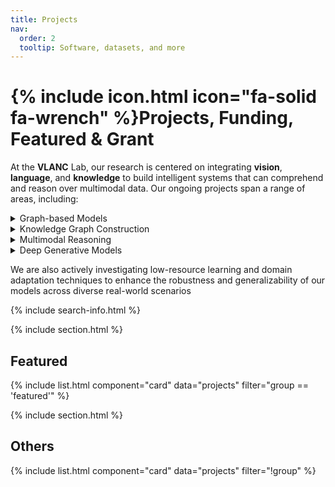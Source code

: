 ```yaml
---
title: Projects
nav:
  order: 2
  tooltip: Software, datasets, and more
---
```


# {% include icon.html icon="fa-solid fa-wrench" %}Projects, Funding, Featured & Grant

At the **VLANC** Lab, our research is centered on integrating **vision**, **language**, and **knowledge** to build intelligent systems that can comprehend and reason over multimodal data. Our ongoing projects span a range of areas, including:

<details markdown="1">
<summary>Graph-based Models</summary>
Graph-based models for entity linking and structured knowledge representation
</details>

<details markdown="2">
<summary>Knowledge Graph Construction</summary>
Knowledge graph construction from unstructured text
</details>

<details markdown="3">
<summary>Multimodal Reasoning</summary>
Multimodal reasoning across image-text pairs
</details>

<details markdown="4">
<summary>Deep Generative Models</summary>
Deep generative models for interpreting brain-computer interface (BCI) signals
</details>







We are also actively investigating low-resource learning and domain adaptation techniques to enhance the robustness and generalizability of our models across diverse real-world scenarios


{% include search-info.html %}

{% include section.html %}

## Featured

{% include list.html component="card" data="projects" filter="group == 'featured'" %}

{% include section.html %}

## Others

{% include list.html component="card" data="projects" filter="!group"  %}
